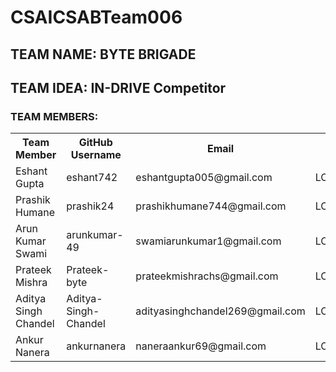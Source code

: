# CSAICSABTeam006

## <b>TEAM NAME:</b> BYTE BRIGADE 


## <b>TEAM IDEA:</b> IN-DRIVE Competitor

### TEAM MEMBERS: 


<table>
  <tr>
    <th>Team Member</th>
    <th>GitHub Username</th>
    <th>Email</th>
    <th>Roll No.</th>
  </tr>
  <tr>
    <td>Eshant Gupta</td>
    <td>eshant742</td>
    <td>eshantgupta005@gmail.com</td>
    <td>LCB2023016</td>
  </tr>
  <tr>
    <td>Prashik Humane</td>
    <td>prashik24</td>
    <td>prashikhumane744@gmail.com</td>
    <td>LCB2023039</td>
  </tr>
  <tr>
    <td>Arun Kumar Swami</td>
    <td>arunkumar-49</td>
    <td>swamiarunkumar1@gmail.com</td>
    <td>LCB2023049</td>
  </tr>
  <tr>
    <td>Prateek Mishra</td>
    <td>Prateek-byte</td>
    <td>prateekmishrachs@gmail.com</td>
    <td>LCB2023031</td>
  </tr>
  <tr>
    <td>Aditya Singh Chandel</td>
    <td>Aditya-Singh-Chandel</td>
    <td>adityasinghchandel269@gmail.com</td>
    <td>LCI2023046</td>
  </tr>
  <tr>
    <td>Ankur Nanera</td>
    <td>ankurnanera</td>
    <td>naneraankur69@gmail.com</td>
    <td>LCB2023052</td>
  </tr>
</table>
